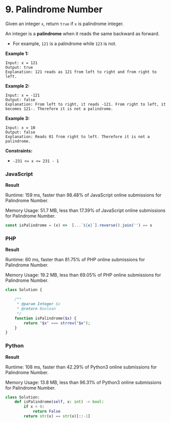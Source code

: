 # 9. Palindrome Number

Given an integer `x`, return `true` if `x` is palindrome integer.

An integer is a **palindrome** when it reads the same backward as forward.

* For example, `121` is a palindrome while `123` is not.

**Example 1:**

```
Input: x = 121
Output: true
Explanation: 121 reads as 121 from left to right and from right to left.
```

**Example 2:**

```
Input: x = -121
Output: false
Explanation: From left to right, it reads -121. From right to left, it becomes 121-. Therefore it is not a palindrome.
```

**Example 3:**

```
Input: x = 10
Output: false
Explanation: Reads 01 from right to left. Therefore it is not a palindrome.
```

**Constraints:**

* `-231 <= x <= 231 - 1`

### JavaScript <a href="#javascript" id="javascript"></a>

**Result**&#x20;

Runtime: 159 ms, faster than 98.48% of JavaScript online submissions for Palindrome Number.

Memory Usage: 51.7 MB, less than 17.39% of JavaScript online submissions for Palindrome Number.

```javascript
const isPalindrome = (x) =>  [...`${x}`].reverse().join('') == x
```

### PHP <a href="#javascript" id="javascript"></a>

**Result**&#x20;

Runtime: 60 ms, faster than 81.75% of PHP online submissions for Palindrome Number.

Memory Usage: 19.2 MB, less than 69.05% of PHP online submissions for Palindrome Number.

```php
class Solution {

    /**
     * @param Integer $x
     * @return Boolean
     */
    function isPalindrome($x) {
        return "$x" === strrev("$x");
    }
}
```

### Python <a href="#javascript" id="javascript"></a>

**Result**&#x20;

Runtime: 108 ms, faster than 42.29% of Python3 online submissions for Palindrome Number.

Memory Usage: 13.8 MB, less than 96.31% of Python3 online submissions for Palindrome Number.

```python
class Solution:
    def isPalindrome(self, x: int) -> bool:
        if x < 0:
            return False
        return str(x) == str(x)[::-1]
```
